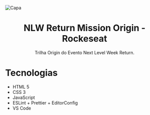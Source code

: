 ![Capa](https://user-images.githubusercontent.com/80559882/167321100-9dcd41eb-ee05-49ff-92e8-46b0de058d11.png)
<h1 align="center">
  NLW Return Mission Origin - Rockeseat
</h1>
<p align="center">
  Trilha Origin do Evento Next Level Week Return.
</p>
<h1>
  Tecnologias
</h1>
<ul>
  <li> HTML 5</li>
  <li>CSS 3</li>
  <li>JavaScript</li>
  <li>ESLint + Prettier + EditorConfig</li>
  <li>VS Code</li>
</ul>
